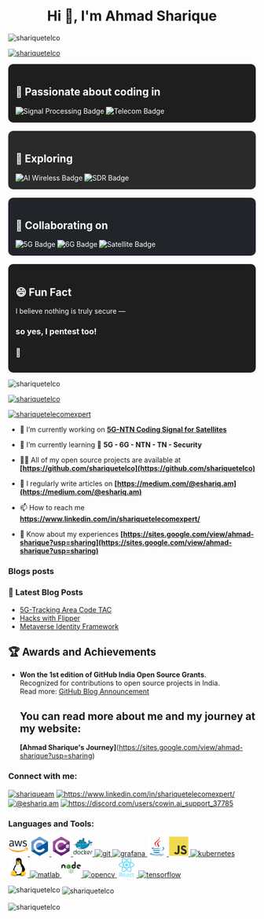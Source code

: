 <h1 align="center">Hi 👋, I'm Ahmad Sharique</h1>

<p align="left"> <img src="https://komarev.com/ghpvc/?username=shariquetelco&label=Profile%20views&color=0e75b6&style=flat" alt="shariquetelco" /> </p>

<p align="left"> <a href="https://github.com/ryo-ma/github-profile-trophy"><img src="https://github-profile-trophy.vercel.app/?username=shariquetelco" alt="shariquetelco" /></a> </p>


<div align="left" style="background-color:#1e1e1e; padding:15px; border-radius:10px; color:#ffffff;">
  <h2>👀 Passionate about coding in</h2>
  <img src="https://img.shields.io/badge/Signal_Processing-0d6efd?style=flat&logoColor=white" alt="Signal Processing Badge" height="35">
  <img src="https://img.shields.io/badge/Telecom-🛰️_NTN-198754?style=flat&logoColor=white" alt="Telecom Badge" height="35">
</div>

<br>

<div align="left" style="background-color:#2a2a2a; padding:15px; border-radius:10px; color:#ffffff;">
  <h2>🌱 Exploring</h2>
  <img src="https://img.shields.io/badge/AI_Wireless-6f42c1?style=flat&logoColor=white" alt="AI Wireless Badge" height="35">
  <img src="https://img.shields.io/badge/SDR_Labs-f39c12?style=flat&logoColor=white" alt="SDR Badge" height="35">
</div>

<br>

<div align="left" style="background-color:#212529; padding:15px; border-radius:10px; color:#ffffff;">
  <h2>💞️ Collaborating on</h2>
  <img src="https://img.shields.io/badge/5G-d63384?style=flat&logoColor=white" alt="5G Badge" height="35">
  <img src="https://img.shields.io/badge/6G-ffc107?style=flat&logoColor=black" alt="6G Badge" height="35">
  <img src="https://img.shields.io/badge/Satellite_Communication-343a40?style=flat&logoColor=white" alt="Satellite Badge" height="35">
</div>

<br>

<div align="left" style="background-color:#1e1e1e; padding:15px; border-radius:10px; color:#ffffff;">
  <h2>😄 Fun Fact</h3>
  <p>I believe nothing is truly secure — <h3>so yes, I pentest too!<h3> 🔐</p>
</div>




<p align="left"> <img src="https://komarev.com/ghpvc/?username=shariquetelco&label=Profile%20views&color=0e75b6&style=flat" alt="shariquetelco" /> </p>

<p align="left"> <a href="https://github.com/ryo-ma/github-profile-trophy"><img src="https://github-profile-trophy.vercel.app/?username=shariquetelco" alt="shariquetelco" /></a> </p>

<p align="left"> 
  <a href="https://www.linkedin.com/in/shariquetelecomexpert" target="blank">
    <img src="https://img.shields.io/badge/LinkedIn-0077B5?style=for-the-badge&logo=linkedin&logoColor=white" alt="shariquetelecomexpert" />
  </a> 
</p>


- 🔭 I’m currently working on **[5G-NTN Coding Signal for Satellites](https://github.com/shariquetelco)**

- 🌱 I’m currently learning 💬 **5G - 6G - NTN - TN - Security**

- 👨‍💻 All of my open source projects are available at **[https://github.com/shariquetelco](https://github.com/shariquetelco)**

- 📝 I regularly write articles on **[https://medium.com/@eshariq.am](https://medium.com/@eshariq.am)**

- 📫 How to reach me **https://www.linkedin.com/in/shariquetelecomexpert/**

- 📄 Know about my experiences **[https://sites.google.com/view/ahmad-sharique?usp=sharing](https://sites.google.com/view/ahmad-sharique?usp=sharing)**

### Blogs posts
### 📝 Latest Blog Posts

- [5G-Tracking Area Code TAC](https://medium.com/@eshariq.am/understanding-tracking-area-code-tac-control-policy-for-stand-alone-5g-private-network-area-c5f7b9e4f69d)
- [Hacks with Flipper](https://medium.com/@eshariq.am/exploring-the-world-of-rfid-hacks-the-flipper-zero-phenomenon-c25ad076edee)
- [Metaverse Identity Framework](https://medium.com/@eshariq.am/factors-to-consider-when-developing-an-identity-framework-for-metaverse-8a2fe1df020e)


## 🏆 Awards and Achievements

- **Won the 1st edition of GitHub India Open Source Grants**.  
  Recognized for contributions to open source projects in India.  
  Read more: [GitHub Blog Announcement](https://github.blog/open-source/social-impact/recipients-open-source-grants-github-sponsors-india/)


  ## You can read more about me and my journey at my website:
  **[Ahmad Sharique's Journey]**(https://sites.google.com/view/ahmad-sharique?usp=sharing)


<h3 align="left">Connect with me:</h3>
<p align="left">
<a href="https://twitter.com/shariqueam" target="blank"><img align="center" src="https://raw.githubusercontent.com/rahuldkjain/github-profile-readme-generator/master/src/images/icons/Social/twitter.svg" alt="shariqueam" height="30" width="40" /></a>
<a href="https://linkedin.com/in/https://www.linkedin.com/in/shariquetelecomexpert/" target="blank"><img align="center" src="https://raw.githubusercontent.com/rahuldkjain/github-profile-readme-generator/master/src/images/icons/Social/linked-in-alt.svg" alt="https://www.linkedin.com/in/shariquetelecomexpert/" height="30" width="40" /></a>
<a href="https://medium.com/@eshariq.am" target="blank"><img align="center" src="https://raw.githubusercontent.com/rahuldkjain/github-profile-readme-generator/master/src/images/icons/Social/medium.svg" alt="@eshariq.am" height="30" width="40" /></a>
<a href="https://discord.gg/https://discord.com/users/cowin.ai_support_37785" target="blank"><img align="center" src="https://raw.githubusercontent.com/rahuldkjain/github-profile-readme-generator/master/src/images/icons/Social/discord.svg" alt="https://discord.com/users/cowin.ai_support_37785" height="30" width="40" /></a>
</p>

<h3 align="left">Languages and Tools:</h3>
<p align="left"> <a href="https://aws.amazon.com" target="_blank" rel="noreferrer"> <img src="https://raw.githubusercontent.com/devicons/devicon/master/icons/amazonwebservices/amazonwebservices-original-wordmark.svg" alt="aws" width="40" height="40"/> </a> <a href="https://www.cprogramming.com/" target="_blank" rel="noreferrer"> <img src="https://raw.githubusercontent.com/devicons/devicon/master/icons/c/c-original.svg" alt="c" width="40" height="40"/> </a> <a href="https://www.w3schools.com/cs/" target="_blank" rel="noreferrer"> <img src="https://raw.githubusercontent.com/devicons/devicon/master/icons/csharp/csharp-original.svg" alt="csharp" width="40" height="40"/> </a> <a href="https://www.docker.com/" target="_blank" rel="noreferrer"> <img src="https://raw.githubusercontent.com/devicons/devicon/master/icons/docker/docker-original-wordmark.svg" alt="docker" width="40" height="40"/> </a> <a href="https://git-scm.com/" target="_blank" rel="noreferrer"> <img src="https://www.vectorlogo.zone/logos/git-scm/git-scm-icon.svg" alt="git" width="40" height="40"/> </a> <a href="https://grafana.com" target="_blank" rel="noreferrer"> <img src="https://www.vectorlogo.zone/logos/grafana/grafana-icon.svg" alt="grafana" width="40" height="40"/> </a> <a href="https://www.java.com" target="_blank" rel="noreferrer"> <img src="https://raw.githubusercontent.com/devicons/devicon/master/icons/java/java-original.svg" alt="java" width="40" height="40"/> </a> <a href="https://developer.mozilla.org/en-US/docs/Web/JavaScript" target="_blank" rel="noreferrer"> <img src="https://raw.githubusercontent.com/devicons/devicon/master/icons/javascript/javascript-original.svg" alt="javascript" width="40" height="40"/> </a> <a href="https://kubernetes.io" target="_blank" rel="noreferrer"> <img src="https://www.vectorlogo.zone/logos/kubernetes/kubernetes-icon.svg" alt="kubernetes" width="40" height="40"/> </a> <a href="https://www.linux.org/" target="_blank" rel="noreferrer"> <img src="https://raw.githubusercontent.com/devicons/devicon/master/icons/linux/linux-original.svg" alt="linux" width="40" height="40"/> </a> <a href="https://www.mathworks.com/" target="_blank" rel="noreferrer"> <img src="https://upload.wikimedia.org/wikipedia/commons/2/21/Matlab_Logo.png" alt="matlab" width="40" height="40"/> </a> <a href="https://nodejs.org" target="_blank" rel="noreferrer"> <img src="https://raw.githubusercontent.com/devicons/devicon/master/icons/nodejs/nodejs-original-wordmark.svg" alt="nodejs" width="40" height="40"/> </a> <a href="https://opencv.org/" target="_blank" rel="noreferrer"> <img src="https://www.vectorlogo.zone/logos/opencv/opencv-icon.svg" alt="opencv" width="40" height="40"/> </a> <a href="https://reactjs.org/" target="_blank" rel="noreferrer"> <img src="https://raw.githubusercontent.com/devicons/devicon/master/icons/react/react-original-wordmark.svg" alt="react" width="40" height="40"/> </a> <a href="https://www.tensorflow.org" target="_blank" rel="noreferrer"> <img src="https://www.vectorlogo.zone/logos/tensorflow/tensorflow-icon.svg" alt="tensorflow" width="40" height="40"/> </a> </p>

<p><img align="left" src="https://github-readme-stats.vercel.app/api/top-langs?username=shariquetelco&show_icons=true&locale=en&layout=compact" alt="shariquetelco" /></p>

<p>&nbsp;<img align="center" src="https://github-readme-stats.vercel.app/api?username=shariquetelco&show_icons=true&locale=en" alt="shariquetelco" /></p>

<p><img align="center" src="https://github-readme-streak-stats.herokuapp.com/?user=shariquetelco&" alt="shariquetelco" /></p>
